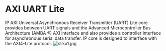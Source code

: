 # **AXI UART Lite** #

IP AXI Universal Asynchronous Receiver Transmitter
(UART) Lite core provides between UART signals 
and the Advanced Microcontroller Bus Architecture
(AMBA ®) AXI interface and also provides a controller 
interface for asynchronous serial data transfer. 
IP core is designed to interface with the AXI4-Lite 
protocol.
![slika1.jpg](https://bitbucket.org/repo/aaK494/images/449799990-slika1.jpg)
